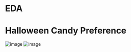 # EDA

# Halloween Candy Preference 

![image](https://user-images.githubusercontent.com/82321875/200606684-8a447e3d-1292-41da-ad35-709bf2b8dd80.png)
![image](https://user-images.githubusercontent.com/82321875/200606733-2017fe51-2b46-49cf-a58a-7708e152f0db.png)
